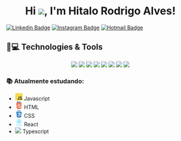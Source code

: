 <h1 align="center">Hi <img src="https://raw.githubusercontent.com/kaueMarques/kaueMarques/master/hi.gif" width="30px">, I'm Hitalo Rodrigo Alves!</h1>

[![Linkedin Badge](https://img.shields.io/badge/-LinkedIn-blue?style=flat&logo=LinkedIn&logoColor=white)](https://www.linkedin.com/in/hitalo-alves/)
[![Instagram Badge](https://img.shields.io/badge/-hitalo-purple?style=flat-square&logo=instagram&logoColor=white&link=https://www.instagram.com/hitaloalvees/?hl=pt-br)](https://www.instagram.com/hitaloalvees/)
[![Hotmail Badge](https://img.shields.io/badge/-Hotmail-0078D4?style=flat-square&logo=microsoft-outlook&logoColor=white&link=mailto:hitalo.ralves@outlook.com)](mailto:hitalo.ralves@outlook.com)

 
## 🚀💻 Technologies & Tools
 
<p align="center">

<img src="https://img.shields.io/badge/Windows-fff?logo=windows&logoColor=blue" />
  <img src="https://img.shields.io/badge/TypeScript-fff?logo=typescript&logoColor=blue" />
  <img src="https://img.shields.io/badge/JavaScript-fff?logo=javascript&logoColor=yellow" />
  <img src="https://img.shields.io/badge/HTML5-fff?logo=html5&logoColor=red" />
  <img src="https://img.shields.io/badge/CSS3-fff?logo=css3&logoColor=blue" />
  <img src="https://img.shields.io/badge/React-fff?logo=react&logoColor=61DAFB" />
  <img src="https://img.shields.io/badge/PostgreSQL-fff?logo=postgresql&logoColor=blue" />
  <img src="https://img.shields.io/badge/More...-fff" />

</p>


### :books: Atualmente estudando:
- <img src="https://raw.githubusercontent.com/devicons/devicon/master/icons/javascript/javascript-original.svg" alt="javascript" width="20" height="20"/> Javascript
- <img src="https://raw.githubusercontent.com/devicons/devicon/master/icons/html5/html5-original-wordmark.svg" alt="html5"  width="20" height="20"/> HTML
- <img src="https://raw.githubusercontent.com/devicons/devicon/master/icons/css3/css3-plain-wordmark.svg" alt="css3"  width="20" height="20"/> CSS
- <img src="https://raw.githubusercontent.com/devicons/devicon/master/icons/react/react-original-wordmark.svg" alt="react" width="20" height="20"/> React
- <img src="https://img.shields.io/badge/TypeScript-fff?logo=typescript&logoColor=blue" /> Typescript

